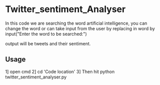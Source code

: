 # Twitter_sentiment_Analyser


In this code we are searching the word artificial intelligence, you can change the word or can take input from the user by replacing in word by input("Enter the word to be searched:")

output will be tweets and their sentiment.

## Usage
1] open cmd
2] cd 'Code location'
3] Then hit python twitter_sentiment_analyser.py
